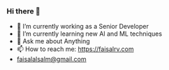 ### Hi there 👋

- 🔭 I’m currently working as a Senior Developer
- 🌱 I’m currently learning new AI and ML techniques 
- 💬 Ask me about Anything 
- 📫 How to reach me: https://faisalrv.com
-    faisalalsalm@gmail.com
